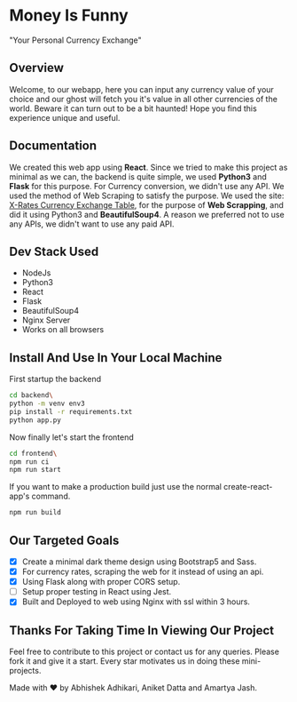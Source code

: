 # Money Is Funny
"Your Personal Currency Exchange"

## Overview
Welcome, to our webapp, here you can input any currency value of your choice and our ghost will fetch you it's value in all other currencies of the world. Beware it can turn out to be a bit haunted! Hope you find this experience unique and useful.

## Documentation
We created this web app using **React**. Since we tried to make this project as minimal as we can, the backend is quite simple, we used **Python3** and **Flask** for this purpose. For Currency conversion, we didn't use any API. We used the method of Web Scraping to satisfy the purpose. We used the site: [X-Rates Currency Exchange Table](https://www.x-rates.com/table/?from=INR&amount=1), for the purpose of **Web Scrapping**, and did it using Python3 and **BeautifulSoup4**. A reason we preferred not to use any APIs, we didn't want to use any paid API.

## Dev Stack Used
- NodeJs
- Python3
- React
- Flask
- BeautifulSoup4
- Nginx Server
- Works on all browsers

## Install And Use In Your Local Machine
First startup the backend
```sh
cd backend\
python -m venv env3
pip install -r requirements.txt
python app.py
```
Now finally let's start the frontend
```sh
cd frontend\
npm run ci
npm run start
```

If you want to make a production build just use the normal create-react-app's command.
```sh
npm run build
```

## Our Targeted Goals
- [x] Create a minimal dark theme design using Bootstrap5 and Sass.
- [x] For currency rates, scraping the web for it instead of using an api.
- [x] Using Flask along with proper CORS setup.
- [ ] Setup proper testing in React using Jest.
- [x] Built and Deployed to web using Nginx with ssl within 3 hours.

## Thanks For Taking Time In Viewing Our Project
Feel free to contribute to this project or contact us for any queries. Please fork it and give it a start. Every star motivates us in doing these mini-projects.

Made with ❤️ by Abhishek Adhikari, Aniket Datta and Amartya Jash.